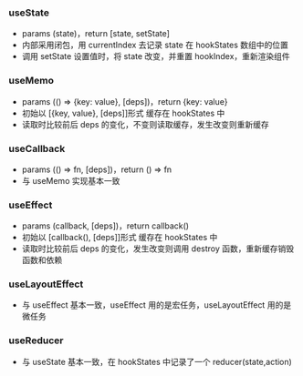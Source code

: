### useState

- params (state)，return [state, setState]
- 内部采用闭包，用 currentIndex 去记录 state 在 hookStates 数组中的位置
- 调用 setState 设置值时，将 state 改变，并重置 hookIndex，重新渲染组件

### useMemo

- params (() => {key: value}, [deps])，return {key: value}
- 初始以 [{key, value}, [deps]]形式 缓存在 hookStates 中
- 读取时比较前后 deps 的变化，不变则读取缓存，发生改变则重新缓存

### useCallback

- params (() => fn, [deps])，return () => fn
- 与 useMemo 实现基本一致

### useEffect

- params (callback, [deps])，return callback()
- 初始以 [callback(), [deps]]形式 缓存在 hookStates 中
- 读取时比较前后 deps 的变化，发生改变则调用 destroy 函数，重新缓存销毁函数和依赖

### useLayoutEffect

- 与 useEffect 基本一致，useEffect 用的是宏任务，useLayoutEffect 用的是微任务

### useReducer

- 与 useState 基本一致，在 hookStates 中记录了一个 reducer(state,action)
